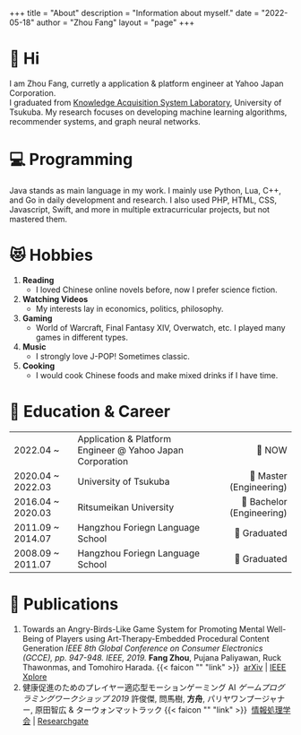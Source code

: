 +++
title = "About"
description = "Information about myself."
date = "2022-05-18"
author = "Zhou Fang"
layout = "page"
+++

# 👋 Hi
I am Zhou Fang, curretly a application & platform engineer at Yahoo Japan Corporation.  
I graduated from [Knowledge Acquisition System Laboratory](https://kasys.slis.tsukuba.ac.jp/en/), University of Tsukuba.
My research focuses on developing machine learning algorithms, recommender systems, and graph neural networks.

# 💻 Programming
Java stands as main language in my work.
I mainly use Python, Lua, C++, and Go in daily development and research.
I also used PHP, HTML, CSS, Javascript, Swift, and more in multiple extracurricular projects, but not mastered them.

# 😻 Hobbies
1. **Reading**
   - I loved Chinese online novels before, now I prefer science fiction.
2. **Watching Videos**
   - My interests lay in economics, politics, philosophy.
3. **Gaming**
   - World of Warcraft, Final Fantasy XIV, Overwatch, etc. I played many games in different types.
4. **Music**
   - I strongly love J-POP! Sometimes classic.
5. **Cooking**
   - I would cook Chinese foods and make mixed drinks if I have time.

# 🏫 Education & Career

||||
| ---- | :---- | ----: |
| 2022.04 ~ | Application & Platform Engineer @ Yahoo Japan Corporation | 🌱 NOW |
| 2020.04 ~ 2022.03 | University of Tsukuba | 🌻 Master (Engineering) |
| 2016.04 ~ 2020.03 | Ritsumeikan University | 🌻 Bachelor (Engineering) |
| 2011.09 ~ 2014.07 | Hangzhou Foriegn Language School | 🌻 Graduated  |
| 2008.09 ~ 2011.07 | Hangzhou Foriegn Language School | 🌻 Graduated  |

# 📃 Publications
1. Towards an Angry-Birds-Like Game System for Promoting Mental Well-Being of Players using Art-Therapy-Embedded Procedural Content Generation
   _IEEE 8th Global Conference on Consumer Electronics (GCCE), pp. 947-948. IEEE, 2019._
   **Fang Zhou**, Pujana Paliyawan, Ruck Thawonmas, and Tomohiro Harada.
   {{< faicon "" "link" >}} &nbsp;[arXiv](https://arxiv.org/abs/1911.02695) | [IEEE Xplore](https://ieeexplore.ieee.org/abstract/document/9015247/)
2. 健康促進のためのプレイヤー適応型モーションゲーミング AI
   _ゲームプログラミングワークショップ 2019_
   許俊傑, 問馬樹, **方舟**, パリヤワンプージャナー, 原田智広 & ターウォンマットラック
   {{< faicon "" "link" >}} &nbsp;[情報処理学会](https://ipsj.ixsq.nii.ac.jp/ej/?action=pages_view_main&active_action=repository_view_main_item_detail&item_id=199999&item_no=1&page_id=13&block_id=8) | [Researchgate](https://www.researchgate.net/profile/Pujana_Paliyawan/publication/336564847_Player_Adaptive_Motion_Gaming_AI_for_Health_Promotion/links/5da5ef8aa6fdccdad545f62b/Player-Adaptive-Motion-Gaming-AI-for-Health-Promotion.pdf)
